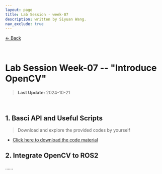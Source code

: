 ```yaml
---
layout: page
title: Lab Session - week-07 
description: written by Siyuan Wang.
nav_exclude: true
---
```


[← Back](https://rpai-lab.github.io/EE211/calendar/)

<br>

# Lab Session Week-07 -- "Introduce OpenCV"

> **Last Update:** 2024-10-21

<br>

## 1. Basci API and Useful Scripts

> Download and explore the provided codes by yourself


-  [Click here to download the code material](https://raw.githubusercontent.com/RPAI-Lab/EE211/refs/heads/24fall/assets/lab/week7/introduce_opencv.zip)

## 2. Integrate OpenCV to ROS2 
......
